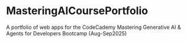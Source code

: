 # MasteringAICoursePortfolio
A portfolio of web apps for the CodeCademy Mastering Generative AI & Agents for Developers Bootcamp (Aug-Sep2025)
